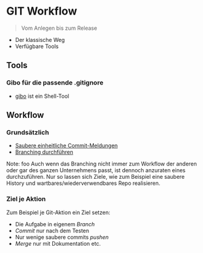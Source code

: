 # GIT Workflow

> Vom Anlegen bis zum Release


- Der klassische Weg
- Verfügbare Tools



## Tools


### Gibo für die passende .gitignore


- [gibo](https://github.com/simonwhitaker/gibo) ist ein Shell-Tool



## Workflow


### Grundsätzlich

 - [Saubere einheitliche Commit-Meldungen](https://gist.github.com/sourcerer-mike/9629666)
 - [Branching durchführen](http://nvie.com/posts/a-successful-git-branching-model/)
 
Note: foo
Auch wenn das Branching nicht immer zum Workflow der anderen
oder gar des ganzen Unternehmens passt,
ist dennoch anzuraten eines durchzuführen.
Nur so lassen sich Ziele,
wie zum Beispiel eine saubere History
und wartbares/wiederverwendbares Repo realisieren.


### Ziel je Aktion

Zum Beispiel je Git-Aktion ein Ziel setzen:

- Die Aufgabe in eigenem *Branch*
- *Commit* nur nach dem Testen
- Nur wenige saubere commits *pushen*
- *Merge* nur mit Dokumentation etc.
